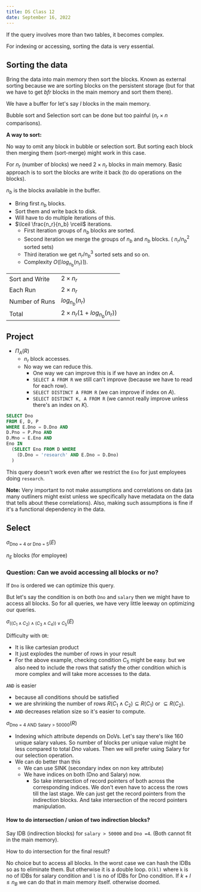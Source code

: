 ```yaml
---
title: DS Class 12
date: September 16, 2022
---
```


If the query involves more than two tables, it becomes complex.

For indexing or accessing, sorting the data is very essential.

## Sorting the data

Bring the data into main memory then sort the blocks.
Known as external sorting because we are sorting blocks on the persistent storage (but for that we have to get $bfr$ blocks in the main memory and sort them there).

We have a buffer for let's say $l$ blocks in the main memory.

Bubble sort and Selection sort can be done but too painful ($n_r \times n$ comparisons).

**A way to sort:**

No way to omit any block in bubble or selection sort. But sorting each block then
merging them (sort-merge) might work in this case.


For $n_r$ (number of blocks) we need $2\times n_r$ blocks in main memory. Basic approach is to sort the blocks are write it back (to do operations on the blocks).

$n_b$ is the blocks available in the buffer.

- Bring first $n_b$ blocks.
- Sort them and write back to disk.
- Will have to do multiple iterations of this.
- $\lceil \frac{n_r}{n_b} \rceil$ iterations.
  - First iteration groups of $n_b$ blocks are sorted.
  - Second iteration we merge the groups of $n_b$ and $n_b$ blocks. ( $n_r/n_b^2$ sorted sets)
  - Third iteration we get $n_r/n_b^3$ sorted sets and so on.
  - Complexity $O(\lceil log_{n_b}(n_r) \rceil)$.

|||
|---|----|
|Sort and Write|$2\times n_r$|
|Each Run|$2\times n_r$|
|Number of Runs| $log_{n_b} (n_r)$|
|Total| $2\times n_r (1 + log_{n_b} (n_r))$|

## Project

- $\Pi_A (R)$ 
  - $n_r$ block accesses.
  - No way we can reduce this.
    - One way we can improve this is if we have an index on $A$.
    - `SELECT A FROM R` we still can't improve (because we have to read for each row).
    - `SELECT DISTINCT A FROM R` (we can improve if index on $A$).
    - `SELECT DISTINCT K, A FROM R` (we cannot really improve unless there's an index on $K$).

```sql
SELECT Dno
FROM E, D, P
WHERE E.Dno = D.Dno AND
D.Pno = P.Pno AND
D.Mno = E.Eno AND
Eno IN 
  (SELECT Eno FROM D WHERE
    (D.Dno = 'research' AND E.Dno = D.Dno)
  )
```


This query doesn't work even after we restrict the `Eno` for just employees doing `research`.

**Note:** Very important to not make assumptions and correlations on data (as many outliners might exist unless we specifically have metadata on the data that tells about these correlations). Also, making such assumptions is fine if it's a functional dependency in the data.

## Select

$\sigma_{\text{Dno = 4 or Dno = 5}} (E)$

$n_E$ blocks (for employee)

### Question: Can we avoid accessing all blocks or no?

If `Dno` is ordered we can optimize this query.

But let's say the condition is on both `Dno` and `salary` then we might have to access all blocks. So for all queries, we have very little leeway on optimizing our queries.

$\sigma_{((C_1 \land C_2 ) \land (C_3 \land C_4)) \lor C_5} (E)$

Difficulty with `OR`:
  - It is like cartesian product
  - It just explodes the number of rows in your result
  - For the above example, checking condition $C_5$ might be easy. but we also need to include the rows that satisfy the other condition which is more complex and will take more accesses to the data.

`AND` is easier
  - because all conditions should be satisfied
  - we are shrinking the number of rows $R(C_1 \land C_2) \subseteq R(C_1)$ or $\subseteq R(C_2)$.
  - `AND` decreases relation size so it's easier to compute.

$\sigma_{\text{Dno = 4 AND Salary > 50000}} (R)$
  - Indexing which attribute depends on DoVs. Let's say there's like 160 unique salary values. So number of blocks per unique value might be less compared to total $Dno$ values. Then we will prefer using Salary for our selection operation.
  - We can do better than this
    - We can use SINK (secondary index on non key attribute)
    - We have indices on both (Dno and Salary) now.
      - So take intersection of record pointers of both across the corresponding indices. We don't even have to access the rows till the last stage. We can just get the record pointers from the indirection blocks. And take intersection of the record pointers manipulation.

#### How to do intersection / union of two indirection blocks?

Say IDB (indirection blocks) for `salary > 50000` and `Dno =4`. (Both cannot fit in the main memory).

How to do intersection for the final result?

No choice but to access all blocks.
In the worst case we can hash the IDBs so as to eliminate them.
But otherwise it is a double loop.
`O(kl)` where `k` is no of IDBs for salary condition and `l` is no of IDBs for Dno condition.
If $k + l \le n_B$ we can do that in main memory itself. otherwise doomed.
